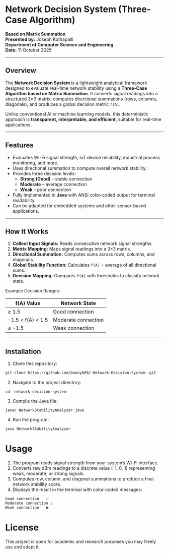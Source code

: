 # Network Decision System (Three-Case Algorithm)

**Based on Matrix Summation**  
**Presented by:** Joseph Kothapalli  
**Department of Computer Science and Engineering**  
**Date:** 11 October 2025  

---

## Overview

The **Network Decision System** is a lightweight analytical framework designed to evaluate real-time network stability using a **Three-Case Algorithm based on Matrix Summation**. It converts signal readings into a structured 3×3 matrix, computes directional summations (rows, columns, diagonals), and produces a global decision metric `f(A)`.

Unlike conventional AI or machine learning models, this deterministic approach is **transparent, interpretable, and efficient**, suitable for real-time applications.

---

## Features

- Evaluates Wi-Fi signal strength, IoT device reliability, industrial process monitoring, and more.  
- Uses directional summation to compute overall network stability.  
- Provides three decision levels:  
  - **Strong (Good)** – stable connection  
  - **Moderate** – average connection  
  - **Weak** – poor connection  
- Fully implemented in **Java** with ANSI color-coded output for terminal readability.  
- Can be adapted for embedded systems and other sensor-based applications.

---

## How It Works

1. **Collect Input Signals:** Reads consecutive network signal strengths.  
2. **Matrix Mapping:** Maps signal readings into a 3×3 matrix.  
3. **Directional Summation:** Computes sums across rows, columns, and diagonals.  
4. **Global Stability Function:** Calculates `f(A)` = average of all directional sums.  
5. **Decision Mapping:** Compares `f(A)` with thresholds to classify network state.

Example Decision Ranges:

| f(A) Value | Network State       |
|------------|-------------------|
| ≥ 1.5      | Good connection    |
| -1.5 < f(A) < 1.5 | Moderate connection |
| ≤ -1.5     | Weak connection    |

---

## Installation 

1. Clone this repository:  
```bash
git clone https://github.com/bennyk09/-Network-Decision-System-.git
```
2. Navigate to the project directory:
```
cd -network-decision-system-
```
3. Compile the Java file:
```
javac NetworkStabilityAnalyzer.java
```
4. Run the program:
```
java NetworkStabilityAnalyzer
```
# Usage

1. The program reads signal strength from your system’s Wi-Fi interface.
2. Converts raw dBm readings to a discrete value (-1, 0, 1) representing weak, moderate, or strong signals.
3. Computes row, column, and diagonal summations to produce a final network stability score.
4. Displays the result in the terminal with color-coded messages:
```
Good connection   ✅
Moderate connection ⚠️
Weak connection   ❌
```
# License
This project is open for academic and research purposes you may freely use and adapt it.


